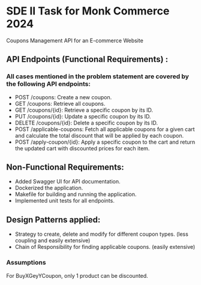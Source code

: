# SDE II Task for Monk Commerce 2024
Coupons Management API for an E-commerce Website

## API Endpoints (Functional Requirements) :
### All cases mentioned in the problem statement are covered by the following API endpoints:
*  POST /coupons: Create a new coupon.
* GET /coupons: Retrieve all coupons.
* GET /coupons/{id}: Retrieve a specific coupon by its ID.
* PUT /coupons/{id}: Update a specific coupon by its ID.
* DELETE /coupons/{id}: Delete a specific coupon by its ID.
* POST /applicable-coupons: Fetch all applicable coupons for a given cart and
calculate the total discount that will be applied by each coupon.
* POST /apply-coupon/{id}: Apply a specific coupon to the cart and return the
updated cart with discounted prices for each item.

## Non-Functional Requirements:
* Added Swagger UI for API documentation.
* Dockerized the application.
* Makefile for building and running the application.
* Implemented unit tests for all endpoints.

## Design Patterns applied:
* Strategy to create, delete and modify for different coupon types. (less coupling and easily extensive)
* Chain of Responsibility for finding applicable coupons. (easily extensive)

### Assumptions
For BuyXGeyYCoupon, only 1 product can be discounted.
